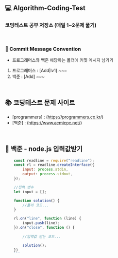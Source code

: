 ## 💻 Algorithm-Coding-Test
### 코딩테스트 공부 저장소 (매일 1~2문제 풀기)
<br/>

### 🙇‍ Commit Message Convention
- 프로그래머스와 백준 해당하는 폴더에 커밋 메시지 남기기
1. 프로그래머스 : [Add|lv1] ~~~ 
2. 백준 : [Add] ~~~ 

<br/>

## 📚 코딩테스트 문제 사이트
- [programmers] : (https://programmers.co.kr/)
- [백준] : (https://www.acmicpc.net/)

<br/>

## 💬 백준 - node.js 입력값받기
```js
    const readline = require("readline"); 
    const rl = readline.createInterface({ 
        input: process.stdin, 
        output: process.stdout, 
    }); 

    //전역 변수
    let input = [];

    function solution() {
        //풀이 코드...
    }

    rl.on("line", function (line) {
        input.push(line); 
    }).on("close", function () { 
        
        //입력값 받는 코드...

        solution();
    })
    ```
